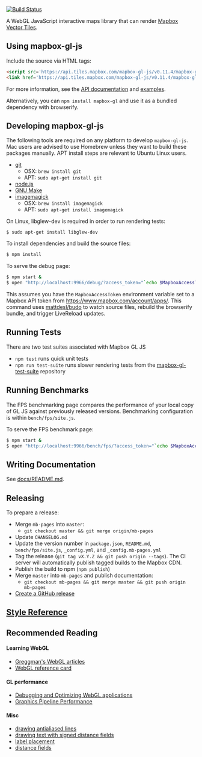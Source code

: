 [![Build Status](https://circleci.com/gh/mapbox/mapbox-gl-js.svg?style=svg)](https://circleci.com/gh/mapbox/mapbox-gl-js)

A WebGL JavaScript interactive maps library that can render [Mapbox Vector Tiles](https://www.mapbox.com/blog/vector-tiles/).

## Using mapbox-gl-js

Include the source via HTML tags:

```html
<script src='https://api.tiles.mapbox.com/mapbox-gl-js/v0.11.4/mapbox-gl.js'></script>
<link href='https://api.tiles.mapbox.com/mapbox-gl-js/v0.11.4/mapbox-gl.css' rel='stylesheet' />
```

For more information, see the [API documentation](https://www.mapbox.com/mapbox-gl-js/api/) and [examples](https://www.mapbox.com/mapbox-gl-js/examples/).

Alternatively, you can `npm install mapbox-gl` and use it as a bundled dependency with browserify.

## Developing mapbox-gl-js

The following tools are required on any platform to develop `mapbox-gl-js`.
Mac users are advised to use Homebrew unless they want to build these packages
manually. APT install steps are relevant to Ubuntu Linux users.

* [git](https://git-scm.com/)
  * OSX: `brew install git`
  * APT: `sudo apt-get install git`
* [node.js](https://nodejs.org/)
* [GNU Make](http://www.gnu.org/software/make/)
* [imagemagick](http://www.imagemagick.org/)
  * OSX: `brew install imagemagick`
  * APT: `sudo apt-get install imagemagick`

On Linux, libglew-dev is required in order to run rendering tests:

```
$ sudo apt-get install libglew-dev
```

To install dependencies and build the source files:

```bash
$ npm install
```

To serve the debug page:

```bash
$ npm start &
$ open "http://localhost:9966/debug/?access_token="`echo $MapboxAccessToken`
```

This assumes you have the `MapboxAccessToken` environment variable set to a
Mapbox API token from https://www.mapbox.com/account/apps/.
This command uses [mattdesl/budo](https://github.com/mattdesl/budo) to watch
source files, rebuild the browserify bundle, and trigger LiveReload updates.

## Running Tests

There are two test suites associated with Mapbox GL JS

 - `npm test` runs quick unit tests
 - `npm run test-suite` runs slower rendering tests from the [mapbox-gl-test-suite](https://github.com/mapbox/mapbox-gl-test-suite) repository

## Running Benchmarks

The FPS benchmarking page compares the performance of your local copy of GL JS against previously released versions. Benchmarking configuration is within `bench/fps/site.js`.

To serve the FPS benchmark page:

```bash
$ npm start &
$ open "http://localhost:9966/bench/fps/?access_token="`echo $MapboxAccessToken`
```

## Writing Documentation

See [docs/README.md](https://github.com/mapbox/mapbox-gl-js/blob/master/docs/README.md).

## Releasing

To prepare a release:

* Merge `mb-pages` into `master`:
  * `git checkout master && git merge origin/mb-pages`
* Update `CHANGELOG.md`
* Update the version number in `package.json`, `README.md`, `bench/fps/site.js`, `_config.yml`, and `_config.mb-pages.yml`
* Tag the release (`git tag vX.Y.Z && git push origin --tags`). The CI server will automatically publish tagged builds to the Mapbox CDN.
* Publish the build to npm (`npm publish`)
* Merge `master` into `mb-pages` and publish documentation:
  * `git checkout mb-pages && git merge master && git push origin mb-pages`
* [Create a GitHub release](https://github.com/mapbox/mapbox-gl-js/releases/new)

## [Style Reference](https://www.mapbox.com/mapbox-gl-style-spec/)

## Recommended Reading

#### Learning WebGL

- [Greggman's WebGL articles](http://webglfundamentals.org/)
- [WebGL reference card](http://www.khronos.org/files/webgl/webgl-reference-card-1_0.pdf)

#### GL performance

- [Debugging and Optimizing WebGL applications](https://docs.google.com/presentation/d/12AGAUmElB0oOBgbEEBfhABkIMCL3CUX7kdAPLuwZ964)
- [Graphics Pipeline Performance](http://http.developer.nvidia.com/GPUGems/gpugems_ch28.html)

#### Misc

- [drawing antialiased lines](https://www.mapbox.com/blog/drawing-antialiased-lines/)
- [drawing text with signed distance fields](https://www.mapbox.com/blog/text-signed-distance-fields/)
- [label placement](https://www.mapbox.com/blog/placing-labels/)
- [distance fields](http://bytewrangler.blogspot.com/2011/10/signed-distance-fields.html)
